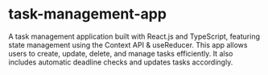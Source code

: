 # task-management-app
A task management application built with React.js and TypeScript, featuring state management using the Context API &amp; useReducer. This app allows users to create, update, delete, and manage tasks efficiently. It also includes automatic deadline checks and updates tasks accordingly. 
